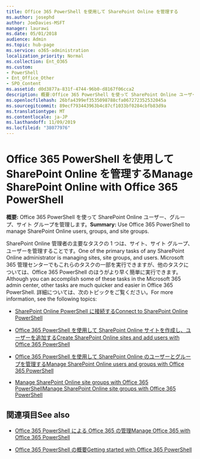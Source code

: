 ```yaml
---
title: Office 365 PowerShell を使用して SharePoint Online を管理する
ms.author: josephd
author: JoeDavies-MSFT
manager: laurawi
ms.date: 05/01/2018
audience: Admin
ms.topic: hub-page
ms.service: o365-administration
localization_priority: Normal
ms.collection: Ent_O365
ms.custom:
- PowerShell
- Ent_Office_Other
- SPO_Content
ms.assetid: d0d3877a-831f-4744-96b0-d8167f06cca2
description: 概要:Office 365 PowerShell を使って SharePoint Online ユーザー、グループ、サイト グループを管理します。
ms.openlocfilehash: 26bfa4399ef3535098788cfa067272352532045a
ms.sourcegitcommit: 89ecf793443963b4c87cf1033bf0284cbfb83d9a
ms.translationtype: MT
ms.contentlocale: ja-JP
ms.lasthandoff: 11/09/2019
ms.locfileid: "38077976"
---
```

# <a name="manage-sharepoint-online-with-office-365-powershell"></a><span data-ttu-id="224b5-103">Office 365 PowerShell を使用して SharePoint Online を管理する</span><span class="sxs-lookup"><span data-stu-id="224b5-103">Manage SharePoint Online with Office 365 PowerShell</span></span>

 <span data-ttu-id="224b5-104">**概要:** Office 365 PowerShell を使って SharePoint Online ユーザー、グループ、サイト グループを管理します。</span><span class="sxs-lookup"><span data-stu-id="224b5-104">**Summary:** Use Office 365 PowerShell to manage SharePoint Online users, groups, and site groups.</span></span>
  
<span data-ttu-id="224b5-105">SharePoint Online 管理者の主要なタスクの 1 つは、サイト、サイト グループ、ユーザーを管理することです。</span><span class="sxs-lookup"><span data-stu-id="224b5-105">One of the primary tasks of any SharePoint Online administrator is managing sites, site groups, and users.</span></span> <span data-ttu-id="224b5-106">Microsoft 365 管理センターでもこれらのタスクの一部を実行できますが、他のタスクについては、Office 365 PowerShell のほうがより早く簡単に実行できます。</span><span class="sxs-lookup"><span data-stu-id="224b5-106">Although you can accomplish some of these tasks in the Microsoft 365 admin center, other tasks are much quicker and easier in Office 365 PowerShell.</span></span> <span data-ttu-id="224b5-107">詳細については、次のトピックをご覧ください。</span><span class="sxs-lookup"><span data-stu-id="224b5-107">For more information, see the following topics:</span></span>

- [<span data-ttu-id="224b5-108">SharePoint Online PowerShell に接続する</span><span class="sxs-lookup"><span data-stu-id="224b5-108">Connect to SharePoint Online PowerShell</span></span>](https://docs.microsoft.com/powershell/sharepoint/sharepoint-online/connect-sharepoint-online?view=sharepoint-ps)
  
- [<span data-ttu-id="224b5-109">Office 365 PowerShell を使用して SharePoint Online サイトを作成し、ユーザーを追加する</span><span class="sxs-lookup"><span data-stu-id="224b5-109">Create SharePoint Online sites and add users with Office 365 PowerShell</span></span>](create-sharepoint-sites-and-add-users-with-powershell.md)
    
- [<span data-ttu-id="224b5-110">Office 365 PowerShell を使用して SharePoint Online のユーザーとグループを管理する</span><span class="sxs-lookup"><span data-stu-id="224b5-110">Manage SharePoint Online users and groups with Office 365 PowerShell</span></span>](manage-sharepoint-users-and-groups-with-powershell.md)
    
- [<span data-ttu-id="224b5-111">Manage SharePoint Online site groups with Office 365 PowerShell</span><span class="sxs-lookup"><span data-stu-id="224b5-111">Manage SharePoint Online site groups with Office 365 PowerShell</span></span>](manage-sharepoint-site-groups-with-powershell.md)
    
## <a name="see-also"></a><span data-ttu-id="224b5-112">関連項目</span><span class="sxs-lookup"><span data-stu-id="224b5-112">See also</span></span>

- [<span data-ttu-id="224b5-113">Office 365 PowerShell による Office 365 の管理</span><span class="sxs-lookup"><span data-stu-id="224b5-113">Manage Office 365 with Office 365 PowerShell</span></span>](manage-office-365-with-office-365-powershell.md)

- [<span data-ttu-id="224b5-114">Office 365 PowerShell の概要</span><span class="sxs-lookup"><span data-stu-id="224b5-114">Getting started with Office 365 PowerShell</span></span>](getting-started-with-office-365-powershell.md)

